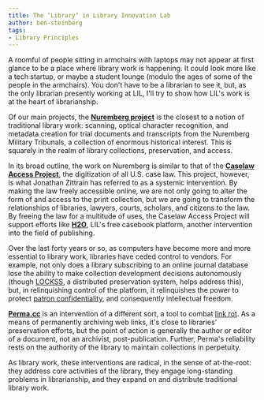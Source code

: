 ```yaml
---
title: The ‘Library’ in Library Innovation Lab
author: ben-steinberg
tags:
- Library Principles
---
```

A roomful of people sitting in armchairs with laptops may not appear
at first glance to be a place where library work is happening. It
could look more like a tech startup, or maybe a student lounge (modulo
the ages of some of the people in the armchairs). You don't have to be
a librarian to see it, but, as the only librarian presently working at
LIL, I'll try to show how LIL's work is at the heart of librarianship.

Of our main projects, the
__[Nuremberg project](https://lil.law.harvard.edu/projects/nuremberg-project/)__
is the closest to a notion of traditional library work: scanning,
optical character recognition, and metadata creation for trial
documents and transcripts from the Nuremberg Military Tribunals, a
collection of enormous historical interest. This is squarely in the
realm of library collections, preservation, and access.

In its broad outline, the work on Nuremberg is similar to that of the
__[Caselaw Access Project](https://lil.law.harvard.edu/projects/caselaw-access-project/)__,
the digitization of all U.S. case law. This project, however, is what
Jonathan Zittrain has referred to as a systemic intervention. By
making the law freely accessible online, we are not only going to
alter the form of and access to the print collection, but we are going
to transform the relationships of libraries, lawyers, courts,
scholars, and citizens to the law. By freeing the law for a multitude
of uses, the Caselaw Access Project will support efforts like
__[H2O](https://lil.law.harvard.edu/projects/h2o/)__, LIL's free
casebook platform, another intervention into the field of publishing.

Over the last forty years or so, as computers have become more and
more essential to library work, libraries have ceded control to
vendors. For example, not only does a library subscribing to an online
journal database lose the ability to make collection development
decisions autonomously (though [LOCKSS](https://www.lockss.org/), a
distributed preservation system, helps address this), but, in
relinquishing control of the platform, it relinquishes the power to
protect [patron confidentiality](http://www.ala.org/advocacy/intfreedom/librarybill/interpretations/privacy), and consequently intellectual freedom.

__[Perma.cc](https://lil.law.harvard.edu/projects/perma-cc/)__ is an
intervention of a different sort, a tool to combat
[link rot](https://en.wikipedia.org/wiki/Link_rot). As a means of
permanently archiving web links, it's close to libraries' preservation
efforts, but the point of action is generally the author or editor of
a document, not an archivist, post-publication. Further, Perma's
reliability rests on the authority of the library to maintain
collections in perpetuity.

As library work, these interventions are radical, in the sense of
at-the-root: they address core activities of the library, they engage
long-standing problems in librarianship, and they expand on and
distribute traditional library work.
